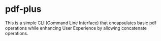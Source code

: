 # pdf-plus
This is a simple CLI (Command Line Interface) that encapsulates basic pdf operations while enhancing User Experience by allowing concatenate operations.
